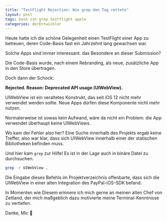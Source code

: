 ```yaml
---
title: "TestFlight Rejection: Wie grep den Tag rettete"
layout: post
tags: bash zsh grep testflight apple
categories: derEntwickler
---
```


Heute hatte ich die schöne Gelegenheit einen TestFlight einer App zu betreuen, deren Code-Basis fast ein Jahrzehnt lang gewachsen war.

Solche Apps sind immer interessant. das Besondere an dieser Submission? 

Die Code-Basis wurde, nach einem Rebranding, als neue, zusätzliche App in den Store übertragen.

Doch dann der Schock: 

**Rejected. Reason: Deprecated API usage (UIWebView).**

UIWebView ist ein veraltetes Konstrukt, das seit iOS 12 nicht mehr verwendet werden sollte. Neue Apps dürfen diese Komponente nicht mehr nutzen.

Normalerweise ist sowas kein Aufwand, wäre da nicht ein Problem: die App verwendet überhaupt keine UIWebViews.

Wo kam der Fehler also her? Eine Suche innerhalb des Projekts ergab keine Treffer, also war klar, dass sich UIWebView innerhalb einer der statischen Bibliotheken befinden muss. 

Und hier kam `grep` zur Hilfe! Es ist in der Lage auch in binäre Datei zu durchsuchen.

```bash
grep -r UIWebView .
```

Die Eingabe dieses Befehls im Projektverzeichnis offenbarte, dass sich die UIWebView in einer alten Integration des PayPal-iOS-SDK befand.

In Momenten wie Diesem erinnere ich mich gerne an meinen alten Chef von Zeitland, der mich maßgeblich dazu motivierte meine Terminal-Kenntnisse zu vertiefen.

Danke, Mic 🍻